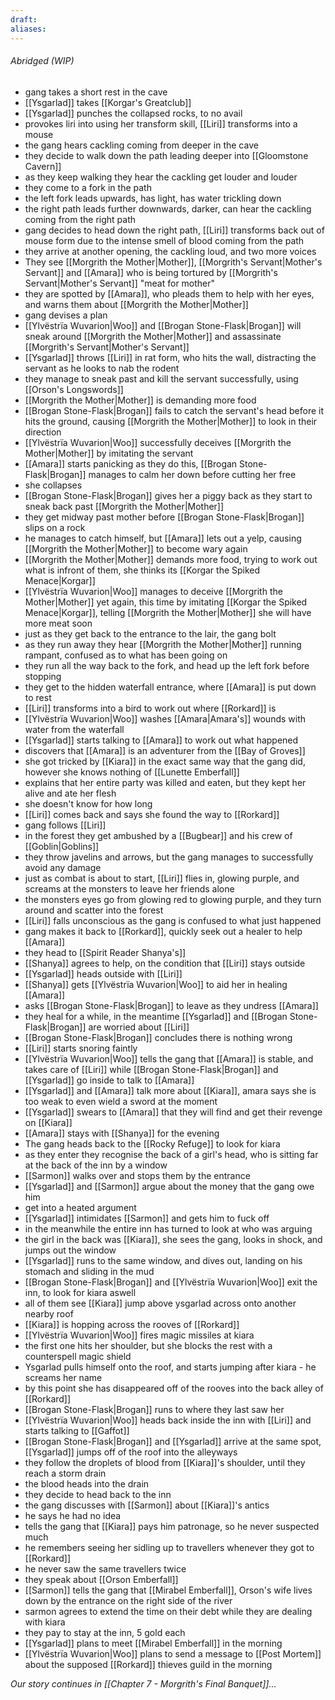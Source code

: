 ```yaml
---
draft: 
aliases:
---
```

###### Abridged (WIP)
- gang takes a short rest in the cave
- [[Ysgarlad]] takes [[Korgar's Greatclub]]
- [[Ysgarlad]] punches the collapsed rocks, to no avail
- provokes liri into using her transform skill, [[Liri]] transforms into a mouse
- the gang hears cackling coming from deeper in the cave
- they decide to walk down the path leading deeper into [[Gloomstone Cavern]]
- as they keep walking they hear the cackling get louder and louder
- they come to a fork in the path
- the left fork leads upwards, has light, has water trickling down
- the right path leads further downwards, darker, can hear the cackling coming from the right path
- gang decides to head down the right path, [[Liri]] transforms back out of mouse form due to the intense smell of blood coming from the path
- they arrive at another opening, the cackling loud, and two more voices
- They see [[Morgrith the Mother|Mother]], [[Morgrith's Servant|Mother's Servant]] and [[Amara]] who is being tortured by [[Morgrith's Servant|Mother's Servant]] "meat for mother"
- they are spotted by [[Amara]], who pleads them to help with her eyes, and warns them about [[Morgrith the Mother|Mother]]
- gang devises a plan
- [[Ylvëstrïa Wuvarion|Woo]] and [[Brogan Stone-Flask|Brogan]] will sneak around [[Morgrith the Mother|Mother]] and assassinate [[Morgrith's Servant|Mother's Servant]]
- [[Ysgarlad]] throws [[Liri]] in rat form, who hits the wall, distracting the servant as he looks to nab the rodent
- they manage to sneak past and kill the servant successfully, using [[Orson's Longswords]]
- [[Morgrith the Mother|Mother]] is demanding more food
- [[Brogan Stone-Flask|Brogan]] fails to catch the servant's head before it hits the ground, causing [[Morgrith the Mother|Mother]] to look in their direction
- [[Ylvëstrïa Wuvarion|Woo]] successfully deceives [[Morgrith the Mother|Mother]] by imitating the servant
- [[Amara]] starts panicking as they do this, [[Brogan Stone-Flask|Brogan]] manages to calm her down before cutting her free
- she collapses
- [[Brogan Stone-Flask|Brogan]] gives her a piggy back as they start to sneak back past [[Morgrith the Mother|Mother]]
- they get midway past mother before [[Brogan Stone-Flask|Brogan]] slips on a rock
- he manages to catch himself, but [[Amara]] lets out a yelp, causing [[Morgrith the Mother|Mother]] to become wary again
- [[Morgrith the Mother|Mother]] demands more food, trying to work out what is infront of them, she thinks its [[Korgar the Spiked Menace|Korgar]]
- [[Ylvëstrïa Wuvarion|Woo]] manages to deceive [[Morgrith the Mother|Mother]] yet again, this time by imitating [[Korgar the Spiked Menace|Korgar]], telling [[Morgrith the Mother|Mother]] she will have more meat soon
- just as they get back to the entrance to the lair, the gang bolt
- as they run away they hear [[Morgrith the Mother|Mother]] running rampant, confused as to what has been going on
- they run all the way back to the fork, and head up the left fork before stopping
- they get to the hidden waterfall entrance, where [[Amara]] is put down to rest
- [[Liri]] transforms into a bird to work out where [[Rorkard]] is
- [[Ylvëstrïa Wuvarion|Woo]] washes [[Amara|Amara's]] wounds with water from the waterfall
- [[Ysgarlad]] starts talking to [[Amara]] to work out what happened
- discovers that [[Amara]] is an adventurer from the [[Bay of Groves]]
- she got tricked by [[Kiara]] in the exact same way that the gang did, however she knows nothing of [[Lunette Emberfall]]
- explains that her entire party was killed and eaten, but they kept her alive and ate her flesh
- she doesn't know for how long
- [[Liri]] comes back and says she found the way to [[Rorkard]]
- gang follows [[Liri]]
- in the forest they get ambushed by a [[Bugbear]] and his crew of [[Goblin|Goblins]]
- they throw javelins and arrows, but the gang manages to successfully avoid any damage
- just as combat is about to start, [[Liri]] flies in, glowing purple, and screams at the monsters to leave her friends alone
- the monsters eyes go from glowing red to glowing purple, and they turn around and scatter into the forest
- [[Liri]] falls unconscious as the gang is confused to what just happened
- gang makes it back to [[Rorkard]], quickly seek out a healer to help [[Amara]]
- they head to [[Spirit Reader Shanya's]]
- [[Shanya]] agrees to help, on the condition that [[Liri]] stays outside
- [[Ysgarlad]] heads outside with [[Liri]]
- [[Shanya]] gets [[Ylvëstrïa Wuvarion|Woo]] to aid her in healing [[Amara]]
- asks [[Brogan Stone-Flask|Brogan]] to leave as they undress [[Amara]]
- they heal for a while, in the meantime [[Ysgarlad]] and [[Brogan Stone-Flask|Brogan]] are worried about [[Liri]]
- [[Brogan Stone-Flask|Brogan]] concludes there is nothing wrong
- [[Liri]] starts snoring faintly
- [[Ylvëstrïa Wuvarion|Woo]] tells the gang that [[Amara]] is stable, and takes care of [[Liri]] while [[Brogan Stone-Flask|Brogan]] and [[Ysgarlad]] go inside to talk to [[Amara]]
- [[Ysgarlad]] and [[Amara]] talk more about [[Kiara]], amara says she is too weak to even wield a sword at the moment
- [[Ysgarlad]] swears to [[Amara]] that they will find and get their revenge on [[Kiara]]
- [[Amara]] stays with [[Shanya]] for the evening
- The gang heads back to the [[Rocky Refuge]] to look for kiara
- as they enter they recognise the back of a girl's head, who is sitting far at the back of the inn by a window
- [[Sarmon]] walks over and stops them by the entrance
- [[Ysgarlad]] and [[Sarmon]] argue about the money that the gang owe him
- get into a heated argument
- [[Ysgarlad]] intimidates [[Sarmon]] and gets him to fuck off
- in the meanwhile the entire inn has turned to look at who was arguing
- the girl in the back was [[Kiara]], she sees the gang, looks in shock, and jumps out the window
- [[Ysgarlad]] runs to the same window, and dives out, landing on his stomach and sliding in the mud
- [[Brogan Stone-Flask|Brogan]] and [[Ylvëstrïa Wuvarion|Woo]] exit the inn, to look for kiara aswell
- all of them see [[Kiara]] jump above ysgarlad across onto another nearby roof
- [[Kiara]] is hopping across the rooves of [[Rorkard]]
- [[Ylvëstrïa Wuvarion|Woo]] fires magic missiles at kiara
- the first one hits her shoulder, but she blocks the rest with a counterspell magic shield
- Ysgarlad pulls himself onto the roof, and starts jumping after kiara - he screams her name
- by this point she has disappeared off of the rooves into the back alley of [[Rorkard]]
- [[Brogan Stone-Flask|Brogan]] runs to where they last saw her
- [[Ylvëstrïa Wuvarion|Woo]] heads back inside the inn with [[Liri]] and starts talking to [[Gaffot]]
- [[Brogan Stone-Flask|Brogan]] and [[Ysgarlad]] arrive at the same spot, [[Ysgarlad]] jumps off of the roof into the alleyways
- they follow the droplets of blood from [[Kiara]]'s shoulder, until they reach a storm drain
- the blood heads into the drain
- they decide to head back to the inn
- the gang discusses with [[Sarmon]] about [[Kiara]]'s antics
- he says he had no idea
- tells the gang that [[Kiara]] pays him patronage, so he never suspected much
- he remembers seeing her sidling up to travellers whenever they got to [[Rorkard]]
- he never saw the same travellers twice
- they speak about [[Orson Emberfall]]
- [[Sarmon]] tells the gang that [[Mirabel Emberfall]], Orson's wife lives down by the entrance on the right side of the river
- sarmon agrees to extend the time on their debt while they are dealing with kiara
- they pay to stay at the inn, 5 gold each
- [[Ysgarlad]] plans to meet [[Mirabel Emberfall]] in the morning
- [[Ylvëstrïa Wuvarion|Woo]] plans to send a message to [[Post Mortem]] about the supposed [[Rorkard]] thieves guild in the morning

*Our story continues in [[Chapter 7 - Morgrith's Final Banquet]]...*